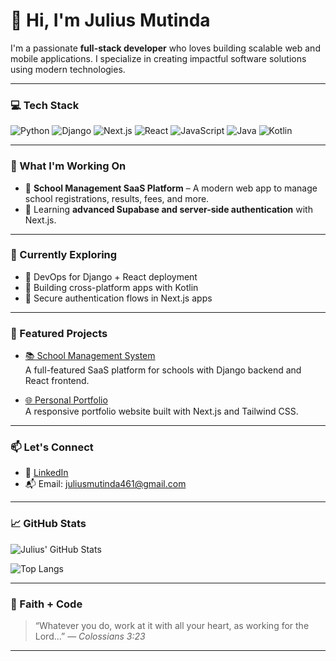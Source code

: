 # 👋 Hi, I'm Julius Mutinda

I'm a passionate **full-stack developer** who loves building scalable web and mobile applications. I specialize in creating impactful software solutions using modern technologies.

---

### 💻 Tech Stack

![Python](https://img.shields.io/badge/Backend-Python-blue?logo=python)
![Django](https://img.shields.io/badge/Framework-Django-green?logo=django)
![Next.js](https://img.shields.io/badge/Frontend-Next.js-black?logo=next.js)
![React](https://img.shields.io/badge/Frontend-React-blue?logo=react)
![JavaScript](https://img.shields.io/badge/Code-JavaScript-yellow?logo=javascript)
![Java](https://img.shields.io/badge/Mobile-Java-orange?logo=java)
![Kotlin](https://img.shields.io/badge/Mobile-Kotlin-purple?logo=kotlin)

---

### 🚀 What I'm Working On

- 🏫 **School Management SaaS Platform** – A modern web app to manage school registrations, results, fees, and more.
- 🧠 Learning **advanced Supabase and server-side authentication** with Next.js.

---

### 🌱 Currently Exploring

- 🧰 DevOps for Django + React deployment
- 📱 Building cross-platform apps with Kotlin
- 🔐 Secure authentication flows in Next.js apps

---

### 📌 Featured Projects

- [📚 School Management System](https://github.com/juliusmutinda/school-saas)  
  A full-featured SaaS platform for schools with Django backend and React frontend.

- [🌐 Personal Portfolio](https://github.com/juliusmutinda/portfolio)  
  A responsive portfolio website built with Next.js and Tailwind CSS.

---

### 📫 Let's Connect

- 💼 [LinkedIn](https://www.linkedin.com/in/juliusmutinda)
- 📬 Email: juliusmutinda461@gmail.com

---

### 📈 GitHub Stats

![Julius' GitHub Stats](https://github-readme-stats-nine-lemon-20.vercel.app/api?username=julius1-dev&show_icons=true&theme=tokyonight&count_private=true)




![Top Langs](https://github-readme-stats-nine-lemon-20.vercel.app/api/top-langs/?username=julius1-dev&layout=compact&theme=tokyonight&count_private=true)



---

### 🙏 Faith + Code

> “Whatever you do, work at it with all your heart, as working for the Lord...” — *Colossians 3:23*

---
